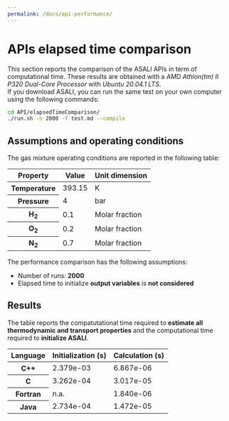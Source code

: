 ```yaml
---
permalink: /docs/api-performance/
---
```


# **APIs elapsed time comparison**  
This section reports the comparison of the ASALI APIs in term of computational time. These results are obtained with a *AMD Athlon(tm) II P320 Dual-Core Processor* with *Ubuntu 20.04.1 LTS*.  
If you download ASALI, you can run the same test on your own computer using the following commands:  
```bash  
cd API/elapsedTimeComparison/  
./run.sh -n 2000 -f test.md --compile  
```  

## Assumptions and operating conditions  
The gas mixture operating conditions are reported in the following table:  

<table class="table table-striped">
  <thead>
      <tr>
          <th scope="row">Property</th>
          <th>Value</th>
          <th>Unit dimension</th>
      </tr>
  </thead>
  <tbody>
    <tr>
      <th scope="row"><b>Temperature</b></th>
      <td>393.15</td>
      <td>K</td>
    </tr>
    <tr>
      <th scope="row"><b>Pressure</b></th>
      <td>4</td>
      <td>bar</td>
    </tr>
    <tr>
      <th scope="row"><b>H<sub>2</sub></b></th>
      <td>0.1</td>
      <td>Molar fraction</td>
    </tr>
    <tr>
      <th scope="row"><b>O<sub>2</sub></b></th>
      <td>0.2</td>
      <td>Molar fraction</td>
    </tr>
    <tr>
      <th scope="row"><b>N<sub>2</sub></b></th>
      <td>0.7</td>
      <td>Molar fraction</td>
    </tr>
  </tbody>
</table>

The performance comparison has the following assumptions:  
* Number of runs: **2000**  
* Elapsed time to initialize **output variables** is **not considered**  

## Results  
The table reports the compatutational time required to **estimate all thermodynamic and transport properties** and the computational time required to **initialize ASALI**.  

<table class="table table-striped">
  <thead>
      <tr>
          <th scope="row">Language</th>
          <th>Initialization (s)</th>
          <th>Calculation (s)</th>
      </tr>
  </thead>
  <tbody>
    <tr>
        <th scope="row">C++</th>
        <td>2.379e-03</td>
        <td>6.867e-06</td>
    </tr>
    <tr>
        <th scope="row">C</th>
        <td>3.262e-04</td>
        <td>3.017e-05</td>
    </tr>
    <tr>
        <th scope="row">Fortran</th>
        <td>n.a.</td>
        <td>1.840e-06</td>
    </tr>
        <tr>
        <th scope="row">Java</th>
        <td>2.734e-04</td>
        <td>1.472e-05</td>
    </tr>
  </tbody>
</table>
